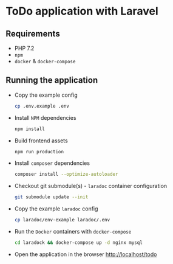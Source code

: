# ToDo application with Laravel

## Requirements
* PHP 7.2
* `npm`
* `docker` & `docker-compose`

## Running the application
* Copy the example config
  ```bash
  cp .env.example .env
  ```
* Install `NPM` dependencies
  ```bash
  npm install
  ```
* Build frontend assets
  ```bash
  npm run production
  ```
* Install `composer` dependencies
  ```bash
  composer install --optimize-autoloader
  ```
* Checkout git submodule(s) - `laradoc` container configuration
  ```bash
  git submodule update --init
  ```
* Copy the example `laradoc` config
  ```bash
  cp laradoc/env-example laradoc/.env
  ```
* Run the `Docker` containers with `docker-compose`
  ```bash
  cd laradock && docker-compose up -d nginx mysql
  ```
* Open the application in the browser
  [http://localhost/todo](http://localhost/)
